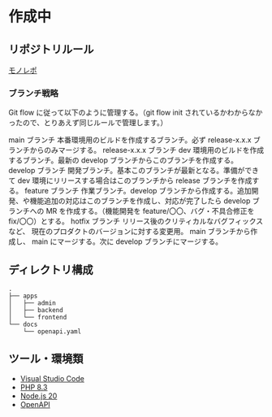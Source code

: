 # 作成中

## リポジトリルール

[モノレポ](https://www.atlassian.com/ja/git/tutorials/monorepos)

### ブランチ戦略

Git flow に従って以下のように管理する。（git flow init されているかわからなかったので、とりあえず同じルールで管理します。）

main ブランチ
本番環境用のビルドを作成するブランチ。必ず release-x.x.x ブランチからのみマージする。
release-x.x.x ブランチ
dev 環境用のビルドを作成するブランチ。最新の develop ブランチからこのブランチを作成する。
develop ブランチ
開発ブランチ。基本このブランチが最新となる。準備ができて dev 環境にリリースする場合はこのブランチから release ブランチを作成する。
feature ブランチ
作業ブランチ。develop ブランチから作成する。追加開発、や機能追加の対応はこのブランチを作成し、対応が完了したら develop ブランチへの MR を作成する。（機能開発を feature/〇〇、バグ・不具合修正を fix/〇〇）とする。
hotfix ブランチ
リリース後のクリティカルなバグフィックスなど、 現在のプロダクトのバージョンに対する変更用。 main ブランチから作成し、 main にマージする。次に develop ブランチにマージする。

## ディレクトリ構成

```console:ディレクトリ構成
.
├── apps
│   ├── admin
│   ├── backend
│   └── frontend
└── docs
    └── openapi.yaml
```

## ツール・環境類

- [Visual Studio Code](https://code.visualstudio.com/)
- [PHP 8.3](https://www.php.net/)
- [Node.js 20](https://nodejs.org/en/)
- [OpenAPI](https://swagger.io/specification/)
